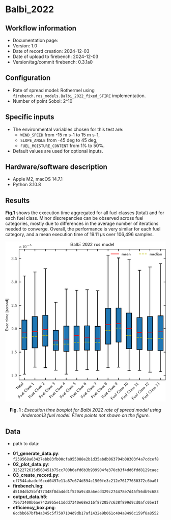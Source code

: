 # Balbi_2022

## Workflow information

- Documentation page:
- Version: 1.0
- Date of record creation: 2024-12-03
- Date of upload to firebench: 2024-12-03
- Version/tag/commit firebench: 0.3.1a0

## Configuration

- Rate of spread model: Rothermel using `firebench.ros_models.Balbi_2022_fixed_SFIRE` implementation.
- Number of point Sobol: 2^10

## Specific inputs
<!-- Add specific input details for the model/data you are using -->
- The environmental variables chosen for this test are:
  - `WIND_SPEED` from -15 m s-1 to 15 m s-1,
  - `SLOPE_ANGLE` from -45 deg to 45 deg,
  - `FUEL_MOISTURE_CONTENT` from 1% to 50%.
- Default values are used for optional inputs.

## Hardware/software description

- Apple M2, macOS 14.7.1
- Python 3.10.8

## Results

<!-- Fill in with your results -->
**Fig.1**  shows the execution time aggregated for all fuel classes (total) and for each fuel class.
Minor discrepancies can be observed across fuel categories, mostly due to differences in the average number of iterations needed to converge.
Overall, the performance is very similar for each fuel category, and a mean execution time of 19.11 $\mu$s over 106,496 samples.

![blockdiagram](../../../../_static/workflow/rate_of_spread/efficiency/Balbi_2022.png)
<p style="text-align: center;">
    <strong>
        Fig. 1
    </strong>
    :
    <em>
        Execution time boxplot for Balbi 2022 rate of spread model using Anderson13 fuel model. Fliers points not shown on the figure. 
    </em>
</p>

## Data
<!-- Add path or source of the record used for the test and its record -->
- path to data:
<!-- firebench-hash-list -->
- **01_generate_data.py**: `f239568a63427ebb83fb00cfa955088e2b1d35abdb063794b08303f4a7cdcef8`
- **02_plot_data.py**: `3252272615d568451b75cc700b6afd6b3b939904fe370cb3f4dd6fdd8129caec`
- **03_create_record.py**: `cf7544abadcf6ccd0497e11a87e674d594c1500fe3c212e76177650372c6ba0f`
- **firebench.log**: `d5104db25bf477348f8da4dd1f520a9c48a6ecd329c274478e7d45f56db9c683`
- **output_data.h5**: `75673400b6ae742a9b5e11ddd7340e68e216f872057c638f899d9cd0afc05e1f`
- **efficiency_box.png**: `6cdbb667bfb4a345c5f7597104d9db17af1432e9b061c404a8496c159f8a8552`
<!-- end of firebench-hash-list -->
